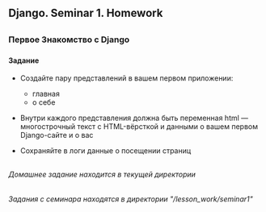 ## Django. Seminar 1. Homework


##

### Первое Знакомство с Django
###
#### Задание
- Создайте пару представлений в вашем первом приложении:
  - главная
  - о себе

- Внутри каждого представления должна быть переменная html — многострочный текст с HTML-вёрсткой и данными о вашем первом Django-сайте и о вас
- Сохраняйте в логи данные о посещении страниц

##

###### Домашнее задание находится в текущей директории
###### Задания с семинара находятся в директории "/lesson_work/seminar1"
